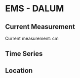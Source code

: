 # EMS - DALUM

## Current Measurement

Current measurement: <Value topic="rivers/pegel-online/EMS/DALUM/measurementValue"/> cm

## Time Series

<TimeSeries topic="rivers/pegel-online/EMS/DALUM/measurementValue" period="week" />

## Location

<WorldMap>
  <Marker lat="52.595602903463565" lon="7.24853010166303" labelTopic="rivers/pegel-online/EMS/DALUM/measurementValue" />
</WorldMap>
